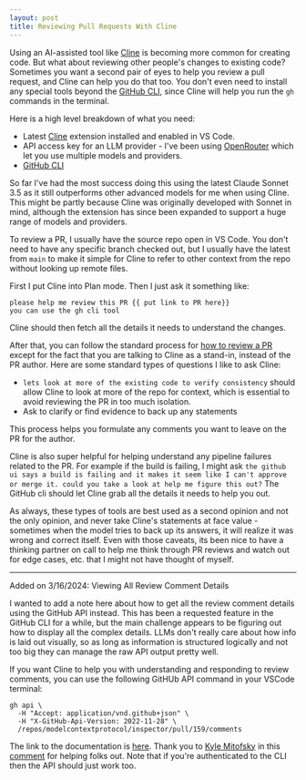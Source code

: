 ```yaml
---
layout: post
title: Reviewing Pull Requests With Cline
---
```

Using an AI-assisted tool like [Cline](https://cline.bot/) is becoming more common for creating code.  But what about reviewing other people's changes to existing code?  Sometimes you want a second pair of eyes to help you review a pull request, and Cline can help you do that too.  You don't even need to install any special tools beyond the [GitHub CLI](https://cli.github.com/), since Cline will help you run the `gh` commands in the terminal.

<!--more-->

Here is a high level breakdown of what you need:
- Latest [Cline](https://github.com/cline/cline) extension installed and enabled in VS Code.
- API access key for an LLM provider - I've been using [OpenRouter](https://openrouter.ai/) which let you use multiple models and providers.
- [GitHub CLI](https://cli.github.com/)

So far I've had the most success doing this using the latest Claude Sonnet 3.5 as it still outperforms other advanced models for me when using Cline.  This might be partly because Cline was originally developed with Sonnet in mind, although the extension has since been expanded to support a huge range of models and providers.

To review a PR, I usually have the source repo open in VS Code.  You don't need to have any specific branch checked out, but I usually have the latest from `main` to make it simple for Cline to refer to other context from the repo without looking up remote files.

First I put Cline into Plan mode.  Then I just ask it something like:

```
please help me review this PR {{ put link to PR here}} 
you can use the gh cli tool
```

Cline should then fetch all the details it needs to understand the changes.

After that, you can follow the standard process for [how to review a PR](https://www.reddit.com/r/cscareerquestions/comments/za2ill/how_do_you_review_a_pull_request/) except for the fact that you are talking to Cline as a stand-in, instead of the PR author.  Here are some standard types of questions I like to ask Cline:

- `lets look at more of the existing code to verify consistency` should allow Cline to look at more of the repo for context, which is essential to avoid reviewing the PR in too much isolation.
- Ask to clarify or find evidence to back up any statements

This process helps you formulate any comments you want to leave on the PR for the author.

Cline is also super helpful for helping understand any pipeline failures related to the PR.  For example if the build is failing, I might ask `the github ui says a build is failing and it makes it seem like I can't approve or merge it. could you take a look at help me figure this out?` The GitHub cli should let Cline grab all the details it needs to help you out.

As always, these types of tools are best used as a second opinion and not the only opinion, and never take Cline's statements at face value - sometimes when the model tries to back up its answers, it will realize it was wrong and correct itself.  Even with those caveats, its been nice to have a thinking partner on call to help me think through PR reviews and watch out for edge cases, etc. that I might not have thought of myself.

****

Added on 3/16/2024: Viewing All Review Comment Details

I wanted to add a note here about how to get all the review comment details using the GitHub API instead.  This has been a requested feature in the GitHub CLI for a while, but the main challenge appears to be figuring out how to display all the complex details.  LLMs don't really care about how info is laid out visually, so as long as information is structured logically and not too big they can manage the raw API output pretty well.

If you want Cline to help you with understanding and responding to review comments, you can use the following GitHUb API command in your VSCode terminal:

```
gh api \
  -H "Accept: application/vnd.github+json" \
  -H "X-GitHub-Api-Version: 2022-11-28" \
  /repos/modelcontextprotocol/inspector/pull/159/comments
```

The link to the documentation is [here](https://docs.github.com/en/rest/pulls/comments?apiVersion=2022-11-28#list-review-comments-on-a-pull-request).  Thank you to [Kyle Mitofsky](https://github.com/KyleMit) in this [comment](https://github.com/cli/cli/issues/5788#issuecomment-1704351943) for helping folks out.  Note that if you're authenticated to the CLI then the API should just work too.
